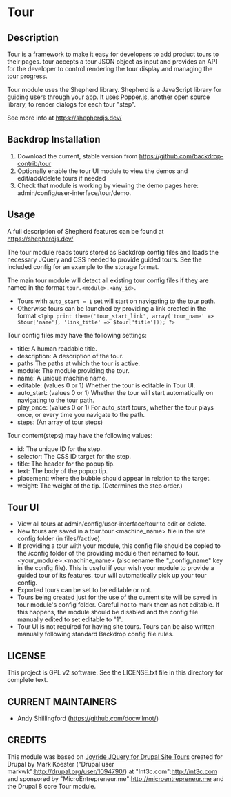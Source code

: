 Tour
=======

Description
-----------

Tour is a framework to make it easy for developers to add product tours to 
their pages. tour accepts a tour JSON object as input and provides an API 
for the developer to control rendering the tour display and managing the tour 
progress.

Tour module uses the Shepherd library. Shepherd is a JavaScript library for
guiding users through your app. It uses Popper.js, another open source library,
to render dialogs for each tour "step".

See more info at https://shepherdjs.dev/

Backdrop Installation
---------------------

1. Download the current, stable version from https://github.com/backdrop-contrib/tour
2. Optionally enable the tour UI module to view the demos and edit/add/delete tours 
if needed
6. Check that module is working by viewing the demo pages here: admin/config/user-interface/tour/demo.

Usage
-----

A full description of Shepherd features can be found at https://shepherdjs.dev/

The tour module reads tours stored as Backdrop config files and loads the 
necessary JQuery and CSS needed to provide guided tours. See the included config
for an example to the storage format.

The main tour module will detect all existing tour config files if they are
named in the format `tour.<module>.<any_id>`. 

- Tours with `auto_start = 1` set will start on navigating to the tour path.
- Otherwise tours can be launched by providing a link created in the format
`<?php print theme('tour_start_link', array('tour_name' => $tour['name'], 'link_title' => $tour['title'])); ?>`

Tour config files may have the following settings:
- title: A human readable title.
- description: A description of the tour.
- paths The paths at which the tour is active.
- module: The module providing the tour.
- name: A unique machine name.
- editable: (values 0 or 1) Whether the tour is editable in Tour UI.
- auto_start: (values 0 or 1) Whether the tour will start automatically on 
navigating to the 
  tour path.
- play_once: (values 0 or 1) For auto_start tours, whether the tour plays once,
  or every time you navigate to the path.
- steps: (An array of tour steps)

Tour content(steps) may have the following values:
- id: The unique ID for the step.
- selector: The CSS ID target for the step.
- title: The header for the popup tip.
- text: The body of the popup tip. 
- placement: where the bubble should appear in relation to the target.
- weight: The weight of the tip. (Determines the step order.)

Tour UI
-------
- View all tours at admin/config/user-interface/tour to edit or delete.
- New tours are saved in a tour.tour.<machine_name> file in the site config 
folder (in files//active).
- If providing a tour with your module, this config file should be copied to 
the /config folder of the providing module then renamed to 
tour.<your_module>.<machine_name> (also rename the "_config_name" key in the 
config file).
This is useful if your wish your module to provide a guided tour of its 
features. tour will automatically pick up your tour config.
- Exported tours can be set to be editable or not.
- Tours being created just for the use of the current site will be saved in 
tour module's config folder. Careful not to mark them as not editable. If 
this happens, the module should be disabled and the config file manually edited 
to set editable to "1".
- Tour UI is not required for having site tours. Tours can be also written 
manually following standard Backdrop config file rules.

LICENSE
---------------    

This project is GPL v2 software. See the LICENSE.txt file in this directory 
for complete text.

CURRENT MAINTAINERS
---------------    

- Andy Shillingford (https://github.com/docwilmot/)

CREDITS   
--------------- 

This module was based on [Joyride JQuery for Drupal Site Tours](https://www.drupal.org/project/joyride) created for Drupal by Mark Koester 
("Drupal user markwk":http://drupal.org/user/1094790/) 
at "Int3c.com":http://int3c.com and 
sponsored by "MicroEntrepreneur.me":http://microentrepreneur.me and the 
Drupal 8 core Tour module.
